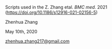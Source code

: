 
Scripts used in the Z. Zhang etal. *BMC med.* 2021 (https://doi.org/10.1186/s12916-021-02156-5)

Zhenhua Zhang

May 10th, 2020

zhenhua.zhang217@gmail.com
